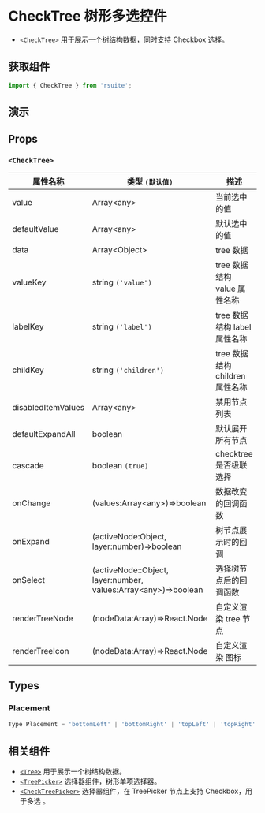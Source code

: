 # CheckTree 树形多选控件 

* `<CheckTree>` 用于展示一个树结构数据，同时支持 Checkbox 选择。

## 获取组件

```js
import { CheckTree } from 'rsuite';
```

## 演示

<!--{demo}-->

## Props

### `<CheckTree>`

| 属性名称           | 类型 `(默认值)`                                                      | 描述                            |
| ------------------ | -------------------------------------------------------------------- | ------------------------------- |
| value              | Array&lt;any&gt;                                                     | 当前选中的值                    |
| defaultValue       | Array&lt;any&gt;                                                     | 默认选中的值                    |
| data               | Array&lt;Object&gt;                                                  | tree 数据                       |
| valueKey           | string `('value')`                                                   | tree 数据结构 value 属性名称    |
| labelKey           | string `('label')`                                                   | tree 数据结构 label 属性名称    |
| childKey           | string `('children')`                                                | tree 数据结构 children 属性名称 |
| disabledItemValues | Array&lt;any&gt;                                                     | 禁用节点列表                    |
| defaultExpandAll   | boolean                                                              | 默认展开所有节点                |
| cascade            | boolean `(true)`                                                     | checktree 是否级联选择          |
| onChange           | (values:Array&lt;any&gt;)=>boolean                                   | 数据改变的回调函数              |
| onExpand           | (activeNode:Object, layer:number)=>boolean                           | 树节点展示时的回调              |
| onSelect           | (activeNode::Object, layer:number, values:Array&lt;any&gt;)=>boolean | 选择树节点后的回调函数          |
| renderTreeNode     | (nodeData:Array<Object>)=>React.Node                                 | 自定义渲染 tree 节点            |
| renderTreeIcon     | (nodeData:Array<Object>)=>React.Node                                 | 自定义渲染 图标                 |

## Types

### Placement

```js
Type Placement = 'bottomLeft' | 'bottomRight' | 'topLeft' | 'topRight' | 'leftTop' | 'rightTop' | 'leftBottom' | 'rightBottom';
```

## 相关组件

* [`<Tree>`](./tree) 用于展示一个树结构数据。
* [`<TreePicker>`](./tree-picker) 选择器组件，树形单项选择器。
* [`<CheckTreePicker>`](./check-tree-picker) 选择器组件，在 TreePicker 节点上支持 Checkbox，用于多选 。
